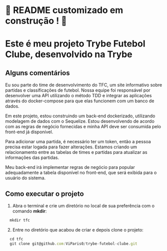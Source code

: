 # :construction: README customizado em construção ! :construction:

# Este é meu projeto Trybe Futebol Clube, desenvolvido na Trybe

## Alguns comentários

Eu sou parte do time de desenvolvimento do TFC, um site informativo sobre partidas e classificações de futebol. Nossa equipe foi responsável por desenvolver uma API utilizando o método TDD e integrar as aplicações através do docker-compose para que elas funcionem com um banco de dados.

Em este projeto, estou construindo um back-end dockerizado, utilizando modelagem de dados com o Sequelize. Estou desenvolvendo de acordo com as regras de negócio fornecidas e minha API deve ser consumida pelo front-end já disponível.

Para adicionar uma partida, é necessário ter um token, então a pessoa precisa estar logada para fazer alterações. Estamos criando um relacionamento entre as tabelas de times e partidas para atualizar as informações das partidas.

Meu back-end irá implementar regras de negócio para popular adequadamente a tabela disponível no front-end, que será exibida para o usuário do sistema.

## Como executar o projeto

1. Abra o terminal e crie um diretório no local de sua preferência com o comando **mkdir**:
```javascript
  mkdir tfc
```

2. Entre no diretório que acabou de criar e depois clone o projeto:
```javascript
  cd tfc
  git clone git@github.com:ViParis0/trybe-futebol-clube.git
```





<!-- Olá, Tryber!
Esse é apenas um arquivo inicial para o README do seu projeto no qual você pode customizar e reutilizar todas as vezes que for executar o trybe-publisher.

Para deixá-lo com a sua cara, basta alterar o seguinte arquivo da sua máquina: ~/.student-repo-publisher/custom/_NEW_README.md

É essencial que você preencha esse documento por conta própria, ok?
Não deixe de usar nossas dicas de escrita de README de projetos, e deixe sua criatividade brilhar!
:warning: IMPORTANTE: você precisa deixar nítido:
- quais arquivos/pastas foram desenvolvidos por você; 
- quais arquivos/pastas foram desenvolvidos por outra pessoa estudante;
- quais arquivos/pastas foram desenvolvidos pela Trybe.
-->
